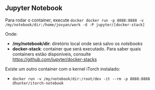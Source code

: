 ## Jupyter Notebook

Para rodar o container, execute
`docker docker run -p 8888:8888 -v /my/notebook/dir:/home/jovyan/work -d -P jupyter/[docker-stack]`

Onde:
- **/my/notebook/dir**: diretório local onde será salvo os *notebooks*
- **docker-stack**: container que será executado. Para saber quais containers estão disponíveis, consulte https://github.com/jupyter/docker-stacks

Existe um outro container com o kernel iTorch instalado:
- `docker run -v /my/notebook/dir:/root/dev -it --rm -p 8888:8888 dhunter/itorch-notebook`
